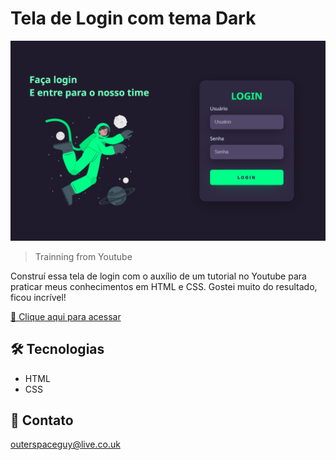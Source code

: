 # Tela de Login com tema Dark 

![preview](./.github/preview.png)

> Trainning from Youtube

Construí essa tela de login com o auxílio de um tutorial no Youtube para praticar meus conhecimentos em HTML e CSS. Gostei muito do resultado, ficou incrível!

[🔗 Clique aqui para acessar](https://filipesantos07.github.io/tela-de-login--com-tema-dark/)

## 🛠️ Tecnologias

- HTML
- CSS

## 💛 Contato

outerspaceguy@live.co.uk
